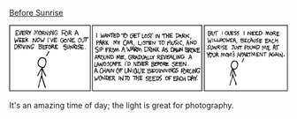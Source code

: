 [Before Sunrise](https://xkcd.com/176)

![Before Sunrise](./random_comic.png)

It's an amazing time of day; the light is great for photography.

